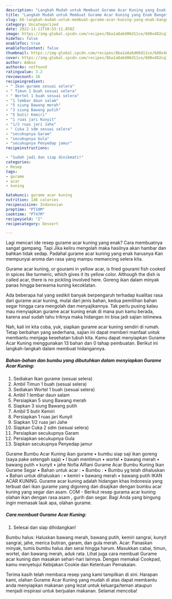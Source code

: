 ```yaml
---
description: "Langkah Mudah untuk Membuat Gurame Acar Kuning yang Enak Banget"
title: "Langkah Mudah untuk Membuat Gurame Acar Kuning yang Enak Banget"
slug: 66-langkah-mudah-untuk-membuat-gurame-acar-kuning-yang-enak-banget
category: Uncategorized
date: 2022-11-11T10:53:11.858Z
image: https://img-global.cpcdn.com/recipes/8ba1a8a6d06d11ce/680x482cq70/gurame-acar-kuning-foto-resep-utama.jpg
hideToc: false
enableToc: true
enableTocContent: false
thumbnail: https://img-global.cpcdn.com/recipes/8ba1a8a6d06d11ce/680x482cq70/gurame-acar-kuning-foto-resep-utama.jpg
cover: https://img-global.cpcdn.com/recipes/8ba1a8a6d06d11ce/680x482cq70/gurame-acar-kuning-foto-resep-utama.jpg
author: Admin
authorAv: notfound
ratingvalue: 3.2
reviewcount: 16
recipeingredient:
- " Ikan gurame sesuai selera"
- " Timun 1 buah sesuai selera"
- " Wortel 1 buah sesuai selera"
- "1 lembar daun salam"
- "5 siung Bawang merah"
- "3 siung Bawang putih"
- "5 butir Kemiri"
- "1 ruas jari Kunyit"
- "1/2 ruas jari Jahe"
- " Cuka 2 sdm sesuai selera"
- "secukupnya Garam"
- "secukupnya Gula"
- "secukupnya Penyedap jamur"
recipeinstructions:

- "Sudah jadi dan siap dinikmati!"
categories:
- Resep
tags:
- gurame
- acar
- kuning

katakunci: gurame acar kuning 
nutrition: 146 calories
recipecuisine: Indonesian
preptime: "PT10M"
cooktime: "PT47M"
recipeyield: "2"
recipecategory: Dessert

---
```



Lagi mencari ide resep gurame acar kuning yang enak? Cara membuatnya sangat gampang. Tapi Jika keliru mengolah maka hasilnya akan hambar dan bahkan tidak sedap. Padahal gurame acar kuning yang enak harusnya Kan mempunyai aroma dan rasa yang mampu memancing selera kita.


Gurame acar kuning, or gourami in yellow acar, is fried gourami fish cooked in spices like turmeric, which gives it its yellow color. Although the dish is called acar, there is no pickling involved here. Goreng ikan dalam minyak panas hingga berwarna kuning kecoklatan.

Ada beberapa hal yang sedikit banyak berpengaruh terhadap kualitas rasa dari gurame acar kuning, mulai dari jenis bahan, kedua pemilihan bahan segar hingga cara mengolah dan menyajikannya. Tak perlu pusing kalau mau menyiapkan gurame acar kuning enak di mana pun kamu berada, karena asal sudah tahu triknya maka hidangan ini bisa jadi sajian istimewa.


Nah, kali ini kita coba, yuk, siapkan gurame acar kuning sendiri di rumah. Tetap berbahan yang sederhana, sajian ini dapat memberi manfaat untuk membantu menjaga kesehatan tubuh kita. Kamu dapat menyiapkan Gurame Acar Kuning menggunakan 13 bahan dan 0 tahap pembuatan. Berikut ini langkah-langkah dalam membuat hidangannya.

<!--inarticleads1-->

##### Bahan-bahan dan bumbu yang dibutuhkan dalam menyiapkan Gurame Acar Kuning:

1. Sediakan  Ikan gurame (sesuai selera)
1. Ambil  Timun 1 buah (sesuai selera)
1. Sediakan  Wortel 1 buah (sesuai selera)
1. Ambil 1 lembar daun salam
1. Persiapkan 5 siung Bawang merah
1. Siapkan 3 siung Bawang putih
1. Ambil 5 butir Kemiri
1. Persiapkan 1 ruas jari Kunyit
1. Siapkan 1/2 ruas jari Jahe
1. Siapkan  Cuka 2 sdm (sesuai selera)
1. Persiapkan secukupnya Garam
1. Persiapkan secukupnya Gula
1. Siapkan secukupnya Penyedap jamur


Gurame Bumbu Acar Kuning ikan gurame • bumbu siap saji ikan goreng (saya pake setengah saja) • I buah mentimun • wortel • bawang merah • bawang putih • kunyit • jahe Nofia Alfiani Gurame Acar Bumbu Kuning Ikan Gurame Segar • Bahan untuk acar : • Bumbu : • Bumbu yg telah dihaluskan • Bahan untuk dihaluskan : • kemiri • bawang merah • bawang putih IKAN ACAR KUNING. Gurame acar kuning adalah hidangan khas Indonesia yang terbuat dari ikan gurame yang digoreng dan disajikan dengan bumbu acar kuning yang segar dan asam. COM - Berikut resep gurama acar kuning olahan ikan dengan rasa asam , gurih dan segar. Bagi Anda yang bingung ingin memasak lauk apa, olahan gurame. 

<!--inarticleads2-->

##### Cara membuat Gurame Acar Kuning:


1. Selesai dan siap dihidangkan!

Bumbu halus: Haluskan bawang merah, bawang putih, kemiri sangrai, kunyit sangrai, jahe, merica butiran, garam, dan gula merah. Acar: Panaskan minyak, tumis bumbu halus dan serai hingga harum. Masukkan cabai, timun, wortel, dan bawang merah, aduk rata. Lihat juga cara membuat Gurame acar kuning dan masakan sehari-hari lainnya. Dengan memakai Cookpad, kamu menyetujui Kebijakan Cookie dan Ketentuan Pemakaian. 

Terima kasih telah membaca resep yang kami tampilkan di sini. Harapan kami, olahan Gurame Acar Kuning yang mudah di atas dapat membantu anda menyiapkan makanan yang lezat untuk keluarga/teman ataupun menjadi inspirasi untuk berjualan makanan. Selamat mencoba!
